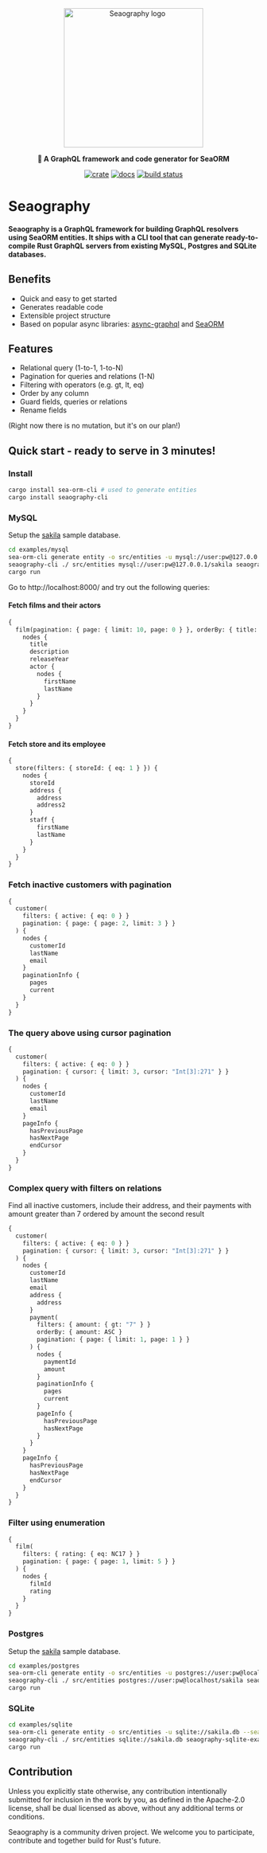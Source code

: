 <div align="center">

  <img src="https://raw.githubusercontent.com/SeaQL/seaography/main/docs/Seaography.png" width="280" alt="Seaography logo"/>

  <p>
    <strong>🧭 A GraphQL framework and code generator for SeaORM</strong>
  </p>

  [![crate](https://img.shields.io/crates/v/seaography.svg)](https://crates.io/crates/seaography)
  [![docs](https://docs.rs/seaography/badge.svg)](https://docs.rs/seaography)
  [![build status](https://github.com/SeaQL/seaography/actions/workflows/tests.yaml/badge.svg)](https://github.com/SeaQL/seaography/actions/workflows/tests.yaml)

</div>

# Seaography

#### Seaography is a GraphQL framework for building GraphQL resolvers using SeaORM entities. It ships with a CLI tool that can generate ready-to-compile Rust GraphQL servers from existing MySQL, Postgres and SQLite databases.

## Benefits

* Quick and easy to get started
* Generates readable code
* Extensible project structure
* Based on popular async libraries: [async-graphql](https://github.com/async-graphql/async-graphql) and [SeaORM](https://github.com/SeaQL/sea-orm)

## Features

* Relational query (1-to-1, 1-to-N)
* Pagination for queries and relations (1-N)
* Filtering with operators (e.g. gt, lt, eq)
* Order by any column
* Guard fields, queries or relations
* Rename fields

(Right now there is no mutation, but it's on our plan!)

## Quick start - ready to serve in 3 minutes!

### Install

```sh
cargo install sea-orm-cli # used to generate entities
cargo install seaography-cli
```

### MySQL

Setup the [sakila](https://github.com/SeaQL/seaography/blob/main/examples/mysql/sakila-schema.sql) sample database.

```sh
cd examples/mysql
sea-orm-cli generate entity -o src/entities -u mysql://user:pw@127.0.0.1/sakila --seaography
seaography-cli ./ src/entities mysql://user:pw@127.0.0.1/sakila seaography-mysql-example
cargo run
```

Go to http://localhost:8000/ and try out the following queries:

#### Fetch films and their actors

```graphql
{
  film(pagination: { page: { limit: 10, page: 0 } }, orderBy: { title: ASC }) {
    nodes {
      title
      description
      releaseYear
      actor {
        nodes {
          firstName
          lastName
        }
      }
    }
  }
}
```

#### Fetch store and its employee

```graphql
{
  store(filters: { storeId: { eq: 1 } }) {
    nodes {
      storeId
      address {
        address
        address2
      }
      staff {
        firstName
        lastName
      }
    }
  }
}
```

### Fetch inactive customers with pagination

```graphql
{
  customer(
    filters: { active: { eq: 0 } }
    pagination: { page: { page: 2, limit: 3 } }
  ) {
    nodes {
      customerId
      lastName
      email
    }
    paginationInfo {
      pages
      current
    }
  }
}
```

### The query above using cursor pagination

```graphql
{
  customer(
    filters: { active: { eq: 0 } }
    pagination: { cursor: { limit: 3, cursor: "Int[3]:271" } }
  ) {
    nodes {
      customerId
      lastName
      email
    }
    pageInfo {
      hasPreviousPage
      hasNextPage
      endCursor
    }
  }
}
```

### Complex query with filters on relations

Find all inactive customers, include their address, and their payments with amount greater than 7 ordered by amount the second result

```graphql
{
  customer(
    filters: { active: { eq: 0 } }
    pagination: { cursor: { limit: 3, cursor: "Int[3]:271" } }
  ) {
    nodes {
      customerId
      lastName
      email
      address {
        address
      }
      payment(
        filters: { amount: { gt: "7" } }
        orderBy: { amount: ASC }
        pagination: { page: { limit: 1, page: 1 } }
      ) {
        nodes {
          paymentId
          amount
        }
        paginationInfo {
          pages
          current
        }
        pageInfo {
          hasPreviousPage
          hasNextPage
        }
      }
    }
    pageInfo {
      hasPreviousPage
      hasNextPage
      endCursor
    }
  }
}
```

### Filter using enumeration
```graphql
{
  film(
    filters: { rating: { eq: NC17 } }
    pagination: { page: { page: 1, limit: 5 } }
  ) {
    nodes {
      filmId
      rating
    }
  }
}
```

### Postgres

Setup the [sakila](https://github.com/SeaQL/seaography/blob/main/examples/postgres/sakila-schema.sql) sample database.

```sh
cd examples/postgres
sea-orm-cli generate entity -o src/entities -u postgres://user:pw@localhost/sakila --seaography
seaography-cli ./ src/entities postgres://user:pw@localhost/sakila seaography-postgres-example
cargo run
```

### SQLite

```sh
cd examples/sqlite
sea-orm-cli generate entity -o src/entities -u sqlite://sakila.db --seaography
seaography-cli ./ src/entities sqlite://sakila.db seaography-sqlite-example
cargo run
```

## Contribution

Unless you explicitly state otherwise, any contribution intentionally submitted for inclusion in the work by you, as defined in the Apache-2.0 license, shall be dual licensed as above, without any additional terms or conditions.

Seaography is a community driven project. We welcome you to participate, contribute and together build for Rust's future.
